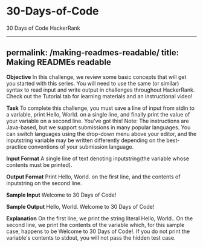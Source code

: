 # 30-Days-of-Code
30 Days of Code HackerRank

---
permalink: /making-readmes-readable/
title: Making READMEs readable
---

**Objective**
In this challenge, we review some basic concepts that will get you started with this series. You will need to use the same (or similar) syntax to read input and write output in challenges throughout HackerRank. Check out the Tutorial tab for learning materials and an instructional video!

**Task**
To complete this challenge, you must save a line of input from stdin to a variable, print Hello, World. on a single line, and finally print the value of your variable on a second line.
You've got this!
Note: The instructions are Java-based, but we support submissions in many popular languages. You can switch languages using the drop-down menu above your editor, and the inputstring variable may be written differently depending on the best-practice conventions of your submission language.

**Input Format**
A single line of text denoting inputstring(the variable whose contents must be printed).

**Output Format**
Print Hello, World. on the first line, and the contents of inputstring on the second line.

**Sample Input**
Welcome to 30 Days of Code!

**Sample Output**
Hello, World. 
Welcome to 30 Days of Code!

**Explanation**
On the first line, we print the string literal Hello, World.. On the second line, we print the contents of the  variable which, for this sample case, happens to be Welcome to 30 Days of Code!. If you do not print the variable's contents to stdout, you will not pass the hidden test case.

